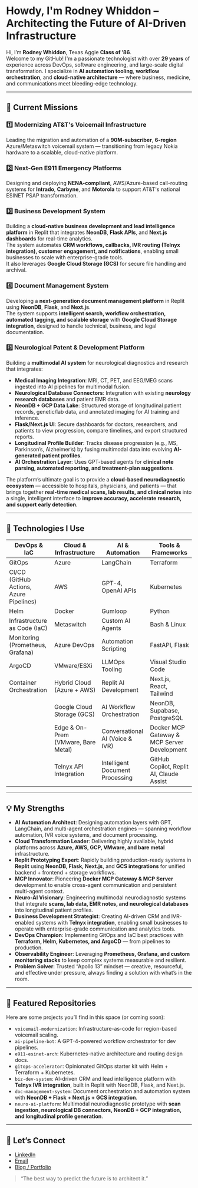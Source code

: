 # Howdy, I'm Rodney Whiddon – Architecting the Future of AI-Driven Infrastructure

Hi, I’m **Rodney Whiddon**, Texas Aggie **Class of ’86**.  
Welcome to my GitHub! I'm a passionate technologist with over **29 years** of experience across DevOps, software engineering, and large-scale digital transformation. I specialize in **AI automation tooling**, **workflow orchestration**, and **cloud-native architecture** — where business, medicine, and communications meet bleeding-edge technology.  

---

## 🚀 Current Missions

### 1️⃣ Modernizing AT&T's Voicemail Infrastructure  
Leading the migration and automation of a **90M-subscriber**, **6-region** Azure/Metaswitch voicemail system — transitioning from legacy Nokia hardware to a scalable, cloud-native platform.

### 2️⃣ Next-Gen E911 Emergency Platforms  
Designing and deploying **NENA-compliant**, AWS/Azure-based call-routing systems for **Intrado**, **Carbyne**, and **Motorola** to support AT&T's national ESINET PSAP transformation.

### 3️⃣ Business Development System  
Building a **cloud-native business development and lead intelligence platform** in Replit that integrates **NeonDB**, **Flask APIs**, and **Next.js dashboards** for real-time analytics.  
The system automates **CRM workflows, callbacks, IVR routing (Telnyx integration), customer engagement, and notifications**, enabling small businesses to scale with enterprise-grade tools.  
It also leverages **Google Cloud Storage (GCS)** for secure file handling and archival.

### 4️⃣ Document Management System  
Developing a **next-generation document management platform** in Replit using **NeonDB**, **Flask**, and **Next.js**.  
The system supports **intelligent search, workflow orchestration, automated tagging, and scalable storage** with **Google Cloud Storage integration**, designed to handle technical, business, and legal documentation.

### 5️⃣ Neurological Patent & Development Platform  
Building a **multimodal AI system** for neurological diagnostics and research that integrates:  
- **Medical Imaging Integration**: MRI, CT, PET, and EEG/MEG scans ingested into AI pipelines for multimodal fusion.  
- **Neurological Database Connectors**: Integration with existing **neurology research databases** and patient EMR data.  
- **NeonDB + GCP Data Lake**: Structured storage of longitudinal patient records, genetic/lab data, and annotated imaging for AI training and inference.  
- **Flask/Next.js UI**: Secure dashboards for doctors, researchers, and patients to view progression, compare timelines, and export structured reports.  
- **Longitudinal Profile Builder**: Tracks disease progression (e.g., MS, Parkinson’s, Alzheimer’s) by fusing multimodal data into evolving **AI-generated patient profiles**.  
- **AI Orchestration Layer**: Uses GPT-based agents for **clinical note parsing, automated reporting, and treatment-plan suggestions**.  

The platform’s ultimate goal is to provide a **cloud-based neurodiagnostic ecosystem** — accessible to hospitals, physicians, and patients — that brings together **real-time medical scans, lab results, and clinical notes** into a single, intelligent interface to **improve accuracy, accelerate research, and support early detection**.

---

## 🔧 Technologies I Use

| DevOps & IaC                  | Cloud & Infrastructure             | AI & Automation                  | Tools & Frameworks                          |
|-------------------------------|-----------------------------------|----------------------------------|---------------------------------------------|
| GitOps                        | Azure                             | LangChain                        | Terraform                                   |
| CI/CD (GitHub Actions, Azure Pipelines) | AWS                               | GPT-4, OpenAI APIs               | Kubernetes                                  |
| Helm                          | Docker                            | Gumloop                          | Python                                      |
| Infrastructure as Code (IaC)  | Metaswitch                        | Custom AI Agents                 | Bash & Linux                                |
| Monitoring (Prometheus, Grafana) | Azure DevOps                      | Automation Scripting             | FastAPI, Flask                              |
| ArgoCD                        | VMware/ESXi                       | LLMOps Tooling                   | Visual Studio Code                          |
| Container Orchestration       | Hybrid Cloud (Azure + AWS)        | Replit AI Development            | Next.js, React, Tailwind                    |
|                               | Google Cloud Storage (GCS)        | AI Workflow Orchestration         | NeonDB, Supabase, PostgreSQL                |
|                               | Edge & On-Prem (VMware, Bare Metal) | Conversational AI (Voice & IVR)  | Docker MCP Gateway & MCP Server Development |
|                               | Telnyx API Integration            | Intelligent Document Processing  | GitHub Copilot, Replit AI, Claude Assist     |

---

## 💡 My Strengths

- **AI Automation Architect**: Designing automation layers with GPT, LangChain, and multi-agent orchestration engines — spanning workflow automation, IVR voice systems, and document processing.  
- **Cloud Transformation Leader**: Delivering highly available, hybrid platforms across **Azure, AWS, GCP, VMware, and bare metal** infrastructure.  
- **Replit Prototyping Expert**: Rapidly building production-ready systems in **Replit** using **NeonDB, Flask, Next.js**, and **GCS integrations** for unified backend + frontend + storage workflows.  
- **MCP Innovator**: Pioneering **Docker MCP Gateway & MCP Server** development to enable cross-agent communication and persistent multi-agent context.  
- **Neuro-AI Visionary**: Engineering multimodal neurodiagnostic systems that integrate **scans, lab data, EMR notes, and neurological databases** into longitudinal patient profiles.  
- **Business Development Strategist**: Creating AI-driven CRM and IVR-enabled systems with **Telnyx integration**, enabling small businesses to operate with enterprise-grade communication and analytics tools.  
- **DevOps Champion**: Implementing GitOps and IaC best practices with **Terraform, Helm, Kubernetes, and ArgoCD** — from pipelines to production.  
- **Observability Engineer**: Leveraging **Prometheus, Grafana, and custom monitoring stacks** to keep complex systems measurable and resilient.  
- **Problem Solver**: Trusted “Apollo 13” mindset — creative, resourceful, and effective under pressure, always finding a solution with what’s in the room.  

---

## 📌 Featured Repositories

Here are some projects you’ll find in this space (or coming soon):

- `voicemail-modernization`: Infrastructure-as-code for region-based voicemail scaling.  
- `ai-pipeline-bot`: A GPT-4-powered workflow orchestrator for dev pipelines.  
- `e911-esinet-arch`: Kubernetes-native architecture and routing design docs.  
- `gitops-accelerator`: Opinionated GitOps starter kit with Helm + Terraform + Kubernetes.  
- `biz-dev-system`: AI-driven CRM and lead intelligence platform with **Telnyx IVR integration**, built in Replit with NeonDB, Flask, and Next.js.  
- `doc-management-system`: Document orchestration and automation system with **NeonDB + Flask + Next.js + GCS integration**.  
- `neuro-ai-platform`: Multimodal neurodiagnostic prototype with **scan ingestion, neurological DB connectors, NeonDB + GCP integration, and longitudinal profile generation**.  

---

## 🤝 Let’s Connect

- [LinkedIn](https://linkedin.com/in/rwhiddon)  
- [Email](mailto:rod@whiddon.net)  
- [Blog / Portfolio](http:whiddon.net)  

> “The best way to predict the future is to architect it.”

